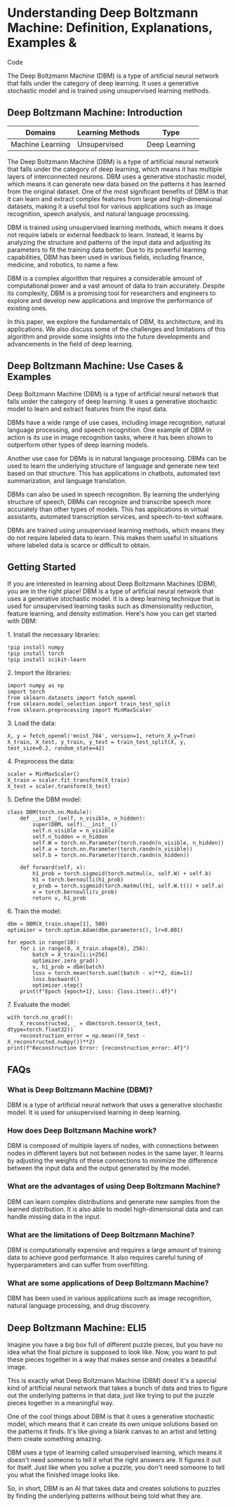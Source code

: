 # Understanding Deep Boltzmann Machine: Definition, Explanations, Examples &
Code

The Deep Boltzmann Machine (DBM) is a type of artificial neural network that
falls under the category of deep learning. It uses a generative stochastic
model and is trained using unsupervised learning methods.

## Deep Boltzmann Machine: Introduction

Domains | Learning Methods | Type  
---|---|---  
Machine Learning | Unsupervised | Deep Learning  
  
The Deep Boltzmann Machine (DBM) is a type of artificial neural network that
falls under the category of deep learning, which means it has multiple layers
of interconnected neurons. DBM uses a generative stochastic model, which means
it can generate new data based on the patterns it has learned from the
original dataset. One of the most significant benefits of DBM is that it can
learn and extract complex features from large and high-dimensional datasets,
making it a useful tool for various applications such as image recognition,
speech analysis, and natural language processing.

DBM is trained using unsupervised learning methods, which means it does not
require labels or external feedback to learn. Instead, it learns by analyzing
the structure and patterns of the input data and adjusting its parameters to
fit the training data better. Due to its powerful learning capabilities, DBM
has been used in various fields, including finance, medicine, and robotics, to
name a few.

DBM is a complex algorithm that requires a considerable amount of
computational power and a vast amount of data to train accurately. Despite its
complexity, DBM is a promising tool for researchers and engineers to explore
and develop new applications and improve the performance of existing ones.

In this paper, we explore the fundamentals of DBM, its architecture, and its
applications. We also discuss some of the challenges and limitations of this
algorithm and provide some insights into the future developments and
advancements in the field of deep learning.

## Deep Boltzmann Machine: Use Cases & Examples

Deep Boltzmann Machine (DBM) is a type of artificial neural network that falls
under the category of deep learning. It uses a generative stochastic model to
learn and extract features from the input data.

DBMs have a wide range of use cases, including image recognition, natural
language processing, and speech recognition. One example of DBM in action is
its use in image recognition tasks, where it has been shown to outperform
other types of deep learning models.

Another use case for DBMs is in natural language processing. DBMs can be used
to learn the underlying structure of language and generate new text based on
that structure. This has applications in chatbots, automated text
summarization, and language translation.

DBMs can also be used in speech recognition. By learning the underlying
structure of speech, DBMs can recognize and transcribe speech more accurately
than other types of models. This has applications in virtual assistants,
automated transcription services, and speech-to-text software.

DBMs are trained using unsupervised learning methods, which means they do not
require labeled data to learn. This makes them useful in situations where
labeled data is scarce or difficult to obtain.

## Getting Started

If you are interested in learning about Deep Boltzmann Machines (DBM), you are
in the right place! DBM is a type of artificial neural network that uses a
generative stochastic model. It is a deep learning technique that is used for
unsupervised learning tasks such as dimensionality reduction, feature
learning, and density estimation. Here's how you can get started with DBM:

1\. Install the necessary libraries:

    
    
    !pip install numpy
    !pip install torch
    !pip install scikit-learn
    

2\. Import the libraries:

    
    
    import numpy as np
    import torch
    from sklearn.datasets import fetch_openml
    from sklearn.model_selection import train_test_split
    from sklearn.preprocessing import MinMaxScaler
    

3\. Load the data:

    
    
    X, y = fetch_openml('mnist_784', version=1, return_X_y=True)
    X_train, X_test, y_train, y_test = train_test_split(X, y, test_size=0.2, random_state=42)
    

4\. Preprocess the data:

    
    
    scaler = MinMaxScaler()
    X_train = scaler.fit_transform(X_train)
    X_test = scaler.transform(X_test)
    

5\. Define the DBM model:

    
    
    class DBM(torch.nn.Module):
        def __init__(self, n_visible, n_hidden):
            super(DBM, self).__init__()
            self.n_visible = n_visible
            self.n_hidden = n_hidden
            self.W = torch.nn.Parameter(torch.randn(n_visible, n_hidden))
            self.a = torch.nn.Parameter(torch.randn(n_visible))
            self.b = torch.nn.Parameter(torch.randn(n_hidden))
    
        def forward(self, x):
            h1_prob = torch.sigmoid(torch.matmul(x, self.W) + self.b)
            h1 = torch.bernoulli(h1_prob)
            v_prob = torch.sigmoid(torch.matmul(h1, self.W.t()) + self.a)
            v = torch.bernoulli(v_prob)
            return v, h1_prob
    

6\. Train the model:

    
    
    dbm = DBM(X_train.shape[1], 500)
    optimizer = torch.optim.Adam(dbm.parameters(), lr=0.001)
    
    for epoch in range(10):
        for i in range(0, X_train.shape[0], 256):
            batch = X_train[i:i+256]
            optimizer.zero_grad()
            v, h1_prob = dbm(batch)
            loss = torch.mean(torch.sum((batch - v)**2, dim=1))
            loss.backward()
            optimizer.step()
        print(f"Epoch {epoch+1}, Loss: {loss.item():.4f}")
    

7\. Evaluate the model:

    
    
    with torch.no_grad():
        X_reconstructed, _ = dbm(torch.tensor(X_test, dtype=torch.float32))
        reconstruction_error = np.mean((X_test - X_reconstructed.numpy())**2)
    print(f"Reconstruction Error: {reconstruction_error:.4f}")
    

## FAQs

### What is Deep Boltzmann Machine (DBM)?

DBM is a type of artificial neural network that uses a generative stochastic
model. It is used for unsupervised learning in deep learning.

### How does Deep Boltzmann Machine work?

DBM is composed of multiple layers of nodes, with connections between nodes in
different layers but not between nodes in the same layer. It learns by
adjusting the weights of these connections to minimize the difference between
the input data and the output generated by the model.

### What are the advantages of using Deep Boltzmann Machine?

DBM can learn complex distributions and generate new samples from the learned
distribution. It is also able to model high-dimensional data and can handle
missing data in the input.

### What are the limitations of Deep Boltzmann Machine?

DBM is computationally expensive and requires a large amount of training data
to achieve good performance. It also requires careful tuning of
hyperparameters and can suffer from overfitting.

### What are some applications of Deep Boltzmann Machine?

DBM has been used in various applications such as image recognition, natural
language processing, and drug discovery.

## Deep Boltzmann Machine: ELI5

Imagine you have a big box full of different puzzle pieces, but you have no
idea what the final picture is supposed to look like. Now, you want to put
these pieces together in a way that makes sense and creates a beautiful image.

This is exactly what Deep Boltzmann Machine (DBM) does! It's a special kind of
artificial neural network that takes a bunch of data and tries to figure out
the underlying patterns in that data, just like trying to put the puzzle
pieces together in a meaningful way.

One of the cool things about DBM is that it uses a generative stochastic
model, which means that it can create its own unique solutions based on the
patterns it finds. It's like giving a blank canvas to an artist and letting
them create something amazing.

DBM uses a type of learning called unsupervised learning, which means it
doesn't need someone to tell it what the right answers are. It figures it out
for itself. Just like when you solve a puzzle, you don't need someone to tell
you what the finished image looks like.

So, in short, DBM is an AI that takes data and creates solutions to puzzles by
finding the underlying patterns without being told what they are.